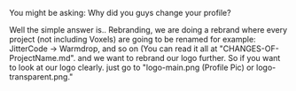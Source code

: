 You might be asking:
Why did you guys change your profile?

Well the simple answer is..
Rebranding, we are doing a rebrand where every project (not including Voxels) are going to be renamed
for example: JitterCode -> Warmdrop, and so on (You can read it all at "CHANGES-OF-ProjectName.md".
and we want to rebrand our logo further. So if you want to look at our logo clearly. just go to "logo-main.png (Profile Pic) or logo-transparent.png."
